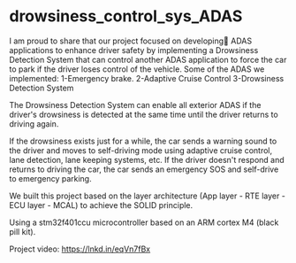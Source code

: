 # drowsiness_control_sys_ADAS

I am proud to share that our project focused on developing ِADAS applications to enhance driver safety by implementing a Drowsiness Detection System that can control another ADAS application to force the car to park if the driver loses control of the vehicle.
Some of the ADAS we implemented:
1-Emergency brake.
2-Adaptive Cruise Control
3-Drowsiness Detection System

The Drowsiness Detection System can enable all exterior ADAS if the driver's drowsiness is detected at the same time until the driver returns to driving again.

If the drowsiness exists just for a while, the car sends a warning sound to the driver and moves to self-driving mode using adaptive cruise control, lane detection, lane keeping systems, etc.
If the driver doesn't respond and returns to driving the car, the car sends an emergency SOS and self-drive to emergency parking.

We built this project based on the layer architecture (App layer - RTE layer - ECU layer - MCAL) to achieve the SOLID principle.

Using a stm32f401ccu microcontroller based on an ARM cortex M4 (black pill kit).

Project video: https://lnkd.in/eqVn7fBx
